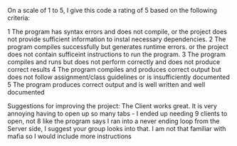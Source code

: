 On a scale of 1 to 5, I give this code a rating of 5 based on the following criteria:

1  The program has syntax errors and does not compile, or the project does not provide sufficient information to instal necessary dependencies.
2  The program compiles successfully but generates runtime errors. or the project does not contain sufficeint instructions to run the program.
3  The program compiles and runs but does not perform correctly and does not produce correct results
4  The program compiles and produces correct output but does not follow assignment/class guidelines or is insufficiently documented
5  The program produces correct output and is well written and well documented

Suggestions for improving the project:
The Client works great.
It is very annoying having to open up so many tabs - I ended up needing 9 clients to open, not 8 like the program says 
I ran into a never ending loop from the Server side, I suggest your group looks into that.
I am not that familiar with mafia so I would include more instructions 

